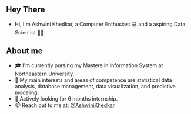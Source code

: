 ## Hey There

- Hi, I'm Ashwini Khedkar, a Computer Enthusiast 💻 and a aspiring Data Scientist 👨‍💻. 


## About me

- 🎓 I'm currently pursing my Masters in Information System at Northeastern University.
- 🌱 My main interests and areas of competence are statistical data analysis, database management, data visualization, and predictive modeling.
- 💬 Actively looking for 6 months internship.
- 📫 Reach out to me at: [@AshwiniKhedkar](https://www.linkedin.com/in/ashwini-khedkar-3880b0127/)
